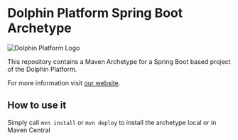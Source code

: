 # Dolphin Platform Spring Boot Archetype

![Dolphin Platform Logo](http://www.guigarage.com/wordpress/wp-content/uploads/2015/10/logo.png)

This repository contains a Maven Archetype for a Spring Boot based project of the Dolphin Platform.

For more information visit [our website](http://www.dolphin-platform.io).

## How to use it
Simply call ```mvn install``` or ```mvn deploy``` to install the archetype local or in Maven Central